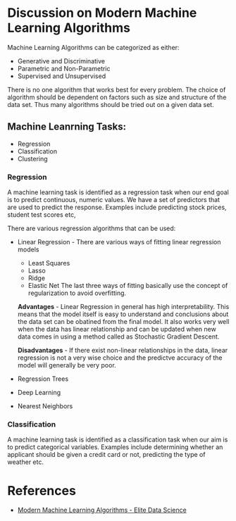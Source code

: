 # Discussion on Modern Machine Learning Algorithms
Machine Learning Algorithms can be categorized as either:
* Generative and Discriminative
* Parametric and Non-Parametric
* Supervised and Unsupervised

There is no one algorithm that works best for every problem. The choice of algorithm should be dependent on factors such as size and structure of the data set. Thus many algorithms should be tried out on a given data set.

## Machine Leanrning Tasks:
* Regression
* Classification
* Clustering

### Regression
A machine learning task is identified as a regression task when our end goal is to predict continuous, numeric values. We have a set of predictors that are used to predict the response. Examples include predicting stock prices, student test scores etc,

There are various regression algorithms that can be used:
* Linear Regression - There are various ways of fitting linear regression models
  * Least Squares
  * Lasso
  * Ridge
  * Elastic Net
  The last three ways of fitting basically use the concept of regularization to avoid overfitting.
  
  **Advantages** - Linear Regression in general has high interpretability. This means that the model itself is easy to understand and conclusions about the data set can be obatined from the final model. It also works very well when the data has linear relationship and can be updated when new data comes in using a method called as Stochastic Gradient Descent.
  
  **Disadvantages** - If there exist non-linear relationships in the data, linear regression is not a very wise choice and the predictve accuracy of the model will generally be very poor.
  
* Regression Trees
* Deep Learning
* Nearest Neighbors

### Classification
A machine learning task is identified as a classification task when our aim is to predict categorical variables. Examples include determining whether an applicant should be given a credit card or not, predicting the type of weather etc.



# References
* [Modern Machine Learning Algorithms - Elite Data Science](https://elitedatascience.com/machine-learning-algorithms)

